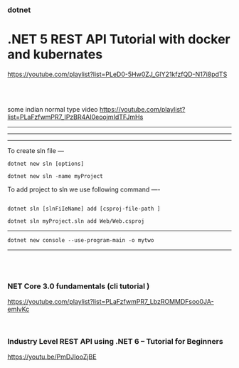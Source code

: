 ### dotnet
# .NET 5 REST API Tutorial with docker and kubernates
https://youtube.com/playlist?list=PLeD0-5Hw0ZJ_GlY21kfzfQD-N17i8pdTS

<br>
<br>

some indian normal type video 
https://youtube.com/playlist?list=PLaFzfwmPR7_IPzBR4AI0eoojmIdTFJmHs

-------------------------------
--------------------------------------
----------------------
To create sln file — 

```
dotnet new sln [options]

dotnet new sln -name myProject
```


To add project to sln we use following command —-

```

dotnet sln [slnFiIeName] add [csproj-file-path ]

dotnet sln myProject.sln add Web/Web.csproj
```
----------------------------------------------

```
dotnet new console --use-program-main -o mytwo
```

----------------------------------------------
<br>
<br>

### NET Core 3.0 fundamentals  (cli tutorial )

https://youtube.com/playlist?list=PLaFzfwmPR7_LbzROMMDFsoo0JA-emIvKc 

<br>

### Industry Level REST API using .NET 6 – Tutorial for Beginners
https://youtu.be/PmDJIooZjBE

<br>


